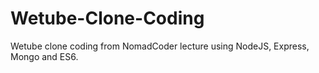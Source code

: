 # Wetube-Clone-Coding

Wetube clone coding from NomadCoder lecture using NodeJS, Express, Mongo and ES6.
